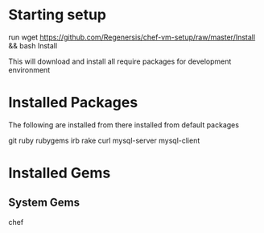 Starting setup
==============

run wget https://github.com/Regenersis/chef-vm-setup/raw/master/Install && bash Install

This will download and install all require packages for development environment

Installed Packages
==================

The following are installed from there installed from default packages

git
ruby
rubygems
irb
rake
curl
mysql-server
mysql-client


Installed Gems
==============

System Gems
-----------

chef
